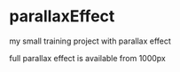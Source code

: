 # parallaxEffect
my small training project with parallax effect

full parallax effect is available from 1000px

